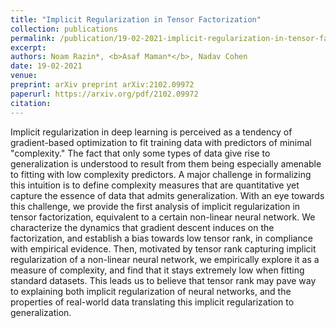 ```yaml
---
title: "Implicit Regularization in Tensor Factorization"
collection: publications
permalink: /publication/19-02-2021-implicit-regularization-in-tensor-factorization
excerpt: 
authors: Noam Razin*, <b>Asaf Maman*</b>, Nadav Cohen
date: 19-02-2021
venue: 
preprint: arXiv preprint arXiv:2102.09972
paperurl: https://arxiv.org/pdf/2102.09972
citation: 
---
```

Implicit regularization in deep learning is perceived as a tendency of gradient-based optimization to fit training data
with predictors of minimal "complexity." The fact that only some types of data give rise to generalization is understood
to result from them being especially amenable to fitting with low complexity predictors. A major challenge in
formalizing this intuition is to define complexity measures that are quantitative yet capture the essence of data that
admits generalization. With an eye towards this challenge, we provide the first analysis of implicit regularization in
tensor factorization, equivalent to a certain non-linear neural network. We characterize the dynamics that gradient
descent induces on the factorization, and establish a bias towards low tensor rank, in compliance with empirical
evidence. Then, motivated by tensor rank capturing implicit regularization of a non-linear neural network, we
empirically explore it as a measure of complexity, and find that it stays extremely low when fitting standard datasets.
This leads us to believe that tensor rank may pave way to explaining both implicit regularization of neural networks,
and the properties of real-world data translating this implicit regularization to generalization.